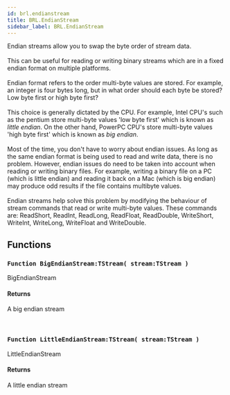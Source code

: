 ```yaml
---
id: brl.endianstream
title: BRL.EndianStream
sidebar_label: BRL.EndianStream
---
```



Endian streams allow you to swap the byte order of stream data.<br>
<br>
This can be useful for reading or writing binary streams which are in a fixed endian format on multiple platforms.<br>
<br>
Endian format refers to the order multi-byte values are stored. For example, an integer is four bytes long, but in what order should each byte be stored? Low byte first or high byte first?<br>
<br>
This choice is generally dictated by the CPU. For example, Intel CPU's such as the pentium store multi-byte values 'low byte first' which is known as <i>little endian</i>. On the other hand, PowerPC CPU's store multi-byte values 'high byte first' which is known as <i>big endian</i>.<br>
<br>
Most of the time, you don't have to worry about endian issues. As long as the same endian format is being used to read and write data, there is no problem. However, endian issues do need to be taken into account when reading or writing binary files. For example, writing a binary file on a PC  (which is little endian) and reading it back on a Mac (which is big endian) may produce odd results if the file contains multibyte values.<br>
<br>
Endian streams help solve this problem by modifying the behaviour of stream commands that read or write multi-byte values. These commands are:
<font class=token>ReadShort</font>,
<font class=token>ReadInt</font>,
<font class=token>ReadLong</font>,
<font class=token>ReadFloat</font>,
<font class=token>ReadDouble</font>,
<font class=token>WriteShort</font>,
<font class=token>WriteInt</font>,
<font class=token>WriteLong</font>,
<font class=token>WriteFloat</font> and
<font class=token>WriteDouble</font>.


## Functions

### `Function BigEndianStream:TStream( stream:TStream )`

BigEndianStream

#### Returns
A big endian stream


<br/>

### `Function LittleEndianStream:TStream( stream:TStream )`

LittleEndianStream

#### Returns
A little endian stream


<br/>

